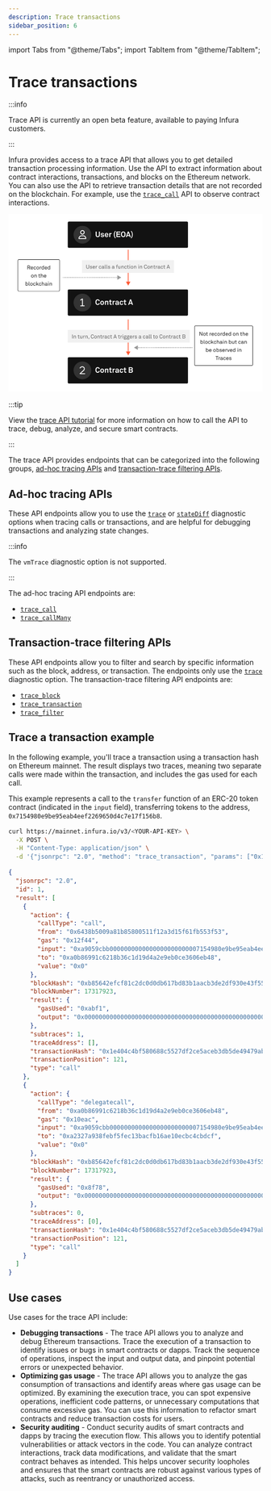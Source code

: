 ```yaml
---
description: Trace transactions
sidebar_position: 6
---
```


import Tabs from "@theme/Tabs";
import TabItem from "@theme/TabItem";

# Trace transactions

:::info

Trace API is currently an open beta feature, available to paying Infura customers.

:::

Infura provides access to a trace API that allows you to get detailed transaction processing information. Use the API to
extract information about contract interactions, transactions, and blocks on the Ethereum network. You can
also use the API to retrieve transaction details that are not recorded on the blockchain. For example, use the
[`trace_call`](../reference/ethereum/json-rpc-methods/trace-methods/trace_call.mdx) API to observe contract interactions.

![Trace API example](../images/trace-call.png)

:::tip

View the [trace API tutorial](https://www.youtube.com/watch?v=RpjbiDlwPEs) for more information on how to call the API to
trace, debug, analyze, and secure smart contracts.

:::

The trace API provides endpoints that can be categorized into the following groups, [ad-hoc tracing APIs](#ad-hoc-tracing-apis)
and [transaction-trace filtering APIs](#transaction-trace-filtering-apis).

## Ad-hoc tracing APIs

These API endpoints allow you to use the [`trace`](../reference/ethereum/json-rpc-methods/trace-methods/index.md#trace) or
[`stateDiff`](../reference/ethereum/json-rpc-methods/trace-methods/index.md#statediff) diagnostic options when tracing calls or transactions, and are
helpful for debugging transactions and analyzing state changes.

:::info

The `vmTrace` diagnostic option is not supported.

:::

The ad-hoc tracing API endpoints are:

- [`trace_call`](../reference/ethereum/json-rpc-methods/trace-methods/trace_call.mdx)
- [`trace_callMany`](../reference/ethereum/json-rpc-methods/trace-methods/trace_callmany.mdx)

## Transaction-trace filtering APIs

These API endpoints allow you to filter and search by specific information such as the block, address, or transaction. The endpoints
only use the [`trace`](../reference/ethereum/json-rpc-methods/trace-methods/index.md) diagnostic option. The transaction-trace filtering API endpoints are:

- [`trace_block`](../reference/ethereum/json-rpc-methods/trace-methods/trace_block.mdx)
- [`trace_transaction`](../reference/ethereum/json-rpc-methods/trace-methods/trace_transaction.mdx)
- [`trace_filter`](../reference/ethereum/json-rpc-methods/trace-methods/trace_filter.mdx)

## Trace a transaction example

In the following example, you'll trace a transaction using a transaction hash on Ethereum mainnet. The result displays two traces, meaning two separate calls were made within the transaction, and includes the gas used for each call.

This example represents a call to the `transfer` function of an ERC-20 token contract (indicated in the `input` field), transferring tokens to the address, `0x7154980e9be95eab4eef2269650d4c7e17f156b8`.

<Tabs>
  <TabItem value="curl" label="curl" default>

```bash
curl https://mainnet.infura.io/v3/<YOUR-API-KEY> \
  -X POST \
  -H "Content-Type: application/json" \
  -d '{"jsonrpc": "2.0", "method": "trace_transaction", "params": ["0x1e404c4bf580688c5527df2ce5aceb3db5de49479ab7dd321dd4615e4f5a7a5c"], "id": 1}'
```

  </TabItem>
  <TabItem value="Result" label="Result" >

```json
{
  "jsonrpc": "2.0",
  "id": 1,
  "result": [
    {
      "action": {
        "callType": "call",
        "from": "0x6438b5009a81b85800511f12a3d15f61fb553f53",
        "gas": "0x12f44",
        "input": "0xa9059cbb0000000000000000000000007154980e9be95eab4eef2269650d4c7e17f156b80000000000000000000000000000000000000000000000000000000033721c51",
        "to": "0xa0b86991c6218b36c1d19d4a2e9eb0ce3606eb48",
        "value": "0x0"
      },
      "blockHash": "0xb85642efcf81c2dc0d0db617bd83b1aacb3de2df930e43f555732875b08d4e0f",
      "blockNumber": 17317923,
      "result": {
        "gasUsed": "0xabf1",
        "output": "0x0000000000000000000000000000000000000000000000000000000000000001"
      },
      "subtraces": 1,
      "traceAddress": [],
      "transactionHash": "0x1e404c4bf580688c5527df2ce5aceb3db5de49479ab7dd321dd4615e4f5a7a5c",
      "transactionPosition": 121,
      "type": "call"
    },
    {
      "action": {
        "callType": "delegatecall",
        "from": "0xa0b86991c6218b36c1d19d4a2e9eb0ce3606eb48",
        "gas": "0x10eac",
        "input": "0xa9059cbb0000000000000000000000007154980e9be95eab4eef2269650d4c7e17f156b80000000000000000000000000000000000000000000000000000000033721c51",
        "to": "0xa2327a938febf5fec13bacfb16ae10ecbc4cbdcf",
        "value": "0x0"
      },
      "blockHash": "0xb85642efcf81c2dc0d0db617bd83b1aacb3de2df930e43f555732875b08d4e0f",
      "blockNumber": 17317923,
      "result": {
        "gasUsed": "0x8f78",
        "output": "0x0000000000000000000000000000000000000000000000000000000000000001"
      },
      "subtraces": 0,
      "traceAddress": [0],
      "transactionHash": "0x1e404c4bf580688c5527df2ce5aceb3db5de49479ab7dd321dd4615e4f5a7a5c",
      "transactionPosition": 121,
      "type": "call"
    }
  ]
}
```

  </TabItem>
</Tabs>

## Use cases

Use cases for the trace API include:

- **Debugging transactions** - The trace API allows you to analyze and debug Ethereum transactions.
  Trace the execution of a transaction to identify issues or bugs in smart contracts or dapps.
  Track the sequence of operations, inspect the input and output data, and pinpoint potential errors
  or unexpected behavior.
- **Optimizing gas usage** - The trace API allows you to analyze the gas consumption of transactions
  and identify areas where gas usage can be optimized.
  By examining the execution trace, you can spot expensive operations, inefficient code patterns, or
  unnecessary computations that consume excessive gas.
  You can use this information to refactor smart contracts and reduce transaction costs for users.
- **Security auditing** - Conduct security audits of smart contracts and dapps by tracing the
  execution flow.
  This allows you to identify potential vulnerabilities or attack vectors in the code.
  You can analyze contract interactions, track data modifications, and validate that the smart
  contract behaves as intended.
  This helps uncover security loopholes and ensures that the smart contracts are robust against
  various types of attacks, such as reentrancy or unauthorized access.
